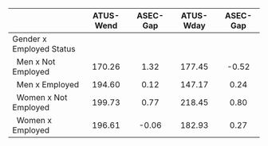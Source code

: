 
|                      |    ATUS-Wend |     ASEC-Gap |    ATUS-Wday |     ASEC-Gap |
| -------------------- | :----------: | :----------: | :----------: | :----------: |
| Gender x Employed Status |              |              |              |              |
| &nbsp;&nbsp;Men x Not Employed |       170.26 |         1.32 |       177.45 |        -0.52 |
| &nbsp;&nbsp;Men x Employed |       194.60 |         0.12 |       147.17 |         0.24 |
| &nbsp;&nbsp;Women x Not Employed |       199.73 |         0.77 |       218.45 |         0.80 |
| &nbsp;&nbsp;Women x Employed |       196.61 |        -0.06 |       182.93 |         0.27 |

